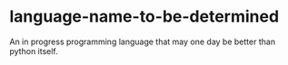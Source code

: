 # language-name-to-be-determined
An in progress programming language that may one day be better than python itself.
